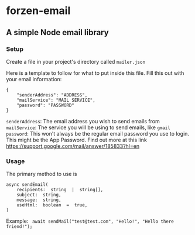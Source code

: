 # forzen-email

## A simple Node email library

### Setup

Create a file in your project's directory called `mailer.json`

Here is a template to follow for what to put inside this file. Fill this out with your email information:

```
{
	"senderAddress": "ADDRESS",
	"mailService": "MAIL SERVICE",
	"password": "PASSWORD"
}
```

`senderAddress`: The email address you wish to send emails from
`mailService`: The service you will be using to send emails, like `gmail`
`password`: This won't always be the regular email password you use to login. This might be the App Password. Find out more at this link https://support.google.com/mail/answer/185833?hl=en

### Usage

The primary method to use is

```
async sendEmail(
	recipients:  string  |  string[],
	subject:  string,
	message:  string,
	useHtml:  boolean  =  true,
)
```

Example:
` await sendMail("test@test.com", "Hello!", "Hello there friend!");`
